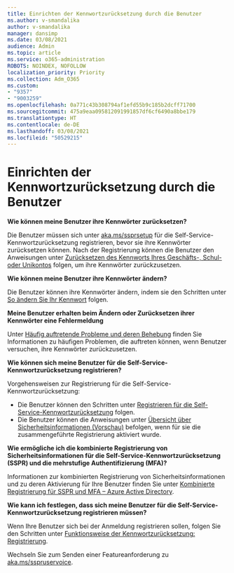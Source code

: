 ```yaml
---
title: Einrichten der Kennwortzurücksetzung durch die Benutzer
ms.author: v-smandalika
author: v-smandalika
manager: dansimp
ms.date: 03/08/2021
audience: Admin
ms.topic: article
ms.service: o365-administration
ROBOTS: NOINDEX, NOFOLLOW
localization_priority: Priority
ms.collection: Adm_O365
ms.custom:
- "9357"
- "9003259"
ms.openlocfilehash: 0a771c43b308794af1efd55b9c185b2dcff71700
ms.sourcegitcommit: 475a9eaa095812091991857df6cf6490a8bbe179
ms.translationtype: HT
ms.contentlocale: de-DE
ms.lasthandoff: 03/08/2021
ms.locfileid: "50529215"
---
```

# <a name="user-reset-password-setup"></a>Einrichten der Kennwortzurücksetzung durch die Benutzer

**Wie können meine Benutzer ihre Kennwörter zurücksetzen?**

Die Benutzer müssen sich unter [aka.ms/ssprsetup](https://mysignins.microsoft.com/security-info) für die Self-Service-Kennwortzurücksetzung registrieren, bevor sie ihre Kennwörter zurücksetzen können. Nach der Registrierung können die Benutzer den Anweisungen unter [Zurücksetzen des Kennworts Ihres Geschäfts-, Schul- oder Unikontos](https://docs.microsoft.com/azure/active-directory/user-help/active-directory-passwords-update-your-own-password) folgen, um ihre Kennwörter zurückzusetzen.

**Wie können meine Benutzer ihre Kennwörter ändern?**

Die Benutzer können ihre Kennwörter ändern, indem sie den Schritten unter [So ändern Sie Ihr Kennwort](https://docs.microsoft.com/azure/active-directory/user-help/active-directory-passwords-update-your-own-password) folgen.

**Meine Benutzer erhalten beim Ändern oder Zurücksetzen ihrer Kennwörter eine Fehlermeldung**

Unter [Häufig auftretende Probleme und deren Behebung](https://docs.microsoft.com/azure/active-directory/user-help/active-directory-passwords-update-your-own-password) finden Sie Informationen zu häufigen Problemen, die auftreten können, wenn Benutzer versuchen, ihre Kennwörter zurückzusetzen.

**Wie können sich meine Benutzer für die Self-Service-Kennwortzurücksetzung registrieren?**

Vorgehensweisen zur Registrierung für die Self-Service-Kennwortzurücksetzung:

- Die Benutzer können den Schritten unter [Registrieren für die Self-Service-Kennwortzurücksetzung](https://docs.microsoft.com/azure/active-directory/user-help/active-directory-passwords-reset-register) folgen.
- Die Benutzer können die Anweisungen unter [Übersicht über Sicherheitsinformationen (Vorschau)](https://docs.microsoft.com/azure/active-directory/user-help/security-info-setup-signin) befolgen, wenn für sie die zusammengeführte Registrierung aktiviert wurde.

**Wie ermögliche ich die kombinierte Registrierung von Sicherheitsinformationen für die Self-Service-Kennwortzurücksetzung (SSPR) und die mehrstufige Authentifizierung (MFA)?**

Informationen zur kombinierten Registrierung von Sicherheitsinformationen und zu deren Aktivierung für Ihre Benutzer finden Sie unter [Kombinierte Registrierung für SSPR und MFA – Azure Active Directory](https://docs.microsoft.com/azure/active-directory/authentication/concept-registration-mfa-sspr-combined).

**Wie kann ich festlegen, dass sich meine Benutzer für die Self-Service-Kennwortzurücksetzung registrieren müssen?**

Wenn Ihre Benutzer sich bei der Anmeldung registrieren sollen, folgen Sie den Schritten unter [Funktionsweise der Kennwortzurücksetzung: Registrierung](https://docs.microsoft.com/azure/active-directory/authentication/concept-sspr-howitworks).

Wechseln Sie zum Senden einer Featureanforderung zu [aka.ms/sspruservoice](https://feedback.azure.com/forums/169401-azure-active-directory/category/166251-self-service-password-reset).



 












